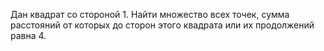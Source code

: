 Дан квадрат со стороной 1. Найти множество всех точек, сумма расстояний от которых до сторон этого квадрата или их продолжений равна 4.